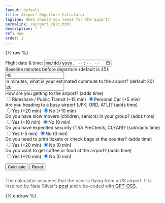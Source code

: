 ```yaml
---
layout: default
title: Airport Departure Calculator
tagline: When should you leave for the aiport?
permalink: /airport_calc.html
description: " "
ref: now
order: 2
---
```


{% raw %}

<form id="calcForm" autocomplete="off">
  <div class="form-group">
    <label for="flightDateTime">Flight date & time:</label>
    <input type="datetime-local" id="flightDateTime" required>
  </div>

  <div class="form-group">
    <label for="baseline">Baseline minutes before departure (default is 45):</label>
    <input type="number" id="baseline" min="1" value="45" required>
  </div>

  <div class="form-group">
    <label for="commute">In minutes, what is your estimated commute to the airport? (default 20)</label>
    <input type="number" id="commute" min="0" value="20" required>
  </div>

  <div class="form-group">
    <label>How are you getting to the airport? (adds time)</label>
    <div class="radio-group">
      <label><input type="radio" name="transport" value="rideshare">Rideshare / Public Transit (+15 min)</label>
      <label><input type="radio" name="transport" value="car" checked>Personal Car (+5 min)</label>
    </div>
  </div>

  <div class="form-group">
    <label>Are you heading to a busy airport (JFK, ORD, ATL)? (adds time)</label>
    <div class="radio-group">
      <label><input type="radio" name="busyAirport" value="yes">Yes (+20 min)</label>
      <label><input type="radio" name="busyAirport" value="no" checked>No (+10 min)</label>
    </div>
  </div>

  <div class="form-group">
    <label>Do you have slow movers (children, seniors) in your group? (adds time)</label>
    <div class="radio-group">
      <label><input type="radio" name="slowMovers" value="yes">Yes (+10 min)</label>
      <label><input type="radio" name="slowMovers" value="no" checked>No (0 min)</label>
    </div>
  </div>

  <div class="form-group">
    <label>Do you have expedited security (TSA PreCheck, CLEAR)? (subtracts time)</label>
    <div class="radio-group">
      <label><input type="radio" name="expedited" value="yes">Yes (-5 min)</label>
      <label><input type="radio" name="expedited" value="no" checked>No (0 min)</label>
    </div>
  </div>

  <div class="form-group">
    <label>Do you need to print tickets or check bags at the counter? (adds time)</label>
    <div class="radio-group">
      <label><input type="radio" name="checkin" value="yes">Yes (+20 min)</label>
      <label><input type="radio" name="checkin" value="no" checked>No (0 min)</label>
    </div>
  </div>

  <div class="form-group">
    <label>Do you want to get coffee or food at the airport? (adds time)</label>
    <div class="radio-group">
      <label><input type="radio" name="coffee" value="yes">Yes (+20 min)</label>
      <label><input type="radio" name="coffee" value="no" checked>No (0 min)</label>
    </div>
  </div>

  <button type="submit" id="calcBtn">Calculate</button>
  <button type="reset" id="resetBtn">Reset</button>
</form>

<div id="result"></div>

<script>
// ---------- Configuration ---------- //
const CONFIG = {
  baselineDefault: 45,
  commuteDefault: 20,
  transportAdd: { rideshare: 15, car: 5 },
  busyAdd: { yes: 20, no: 10 },
  slowAdd: { yes: 10, no: 0 },
  expeditedSub: { yes: 5, no: 0 },
  checkinAdd: { yes: 20, no: 0 },
  coffeeAdd: { yes: 20, no: 0 }
};

// ---------- Helper Functions ---------- //
function formatLeaveTime(date) {
  const dateOpts = { year: 'numeric', month: 'short', day: 'numeric' };
  const timeOpts = { hour: 'numeric', minute: '2-digit', hour12: true };
  return `${date.toLocaleDateString(undefined, dateOpts)}, ${date.toLocaleTimeString(undefined, timeOpts)}`;
}

function calculateLeaveTime(flightDateTime, data) {
  const transportAdd = CONFIG.transportAdd[data.transport];
  const busyAdd = CONFIG.busyAdd[data.busyAirport];
  const slowAdd = CONFIG.slowAdd[data.slowMovers];
  const expeditedSub = CONFIG.expeditedSub[data.expedited];
  const checkinAdd = CONFIG.checkinAdd[data.checkin];
  const coffeeAdd = CONFIG.coffeeAdd[data.coffee];

  const totalSubtract = data.baseline + data.commute + transportAdd + busyAdd + slowAdd + checkinAdd + coffeeAdd - expeditedSub;
  return new Date(flightDateTime.getTime() - totalSubtract * 60000);
}

// ---------- Form Handling ---------- //
function gatherFormValues() {
  const f = document.getElementById('calcForm');
  const flightDateTimeStr = f.flightDateTime.value;
  if (!flightDateTimeStr) throw new Error('Flight date & time is required');

  // Validate format and components
  const timeRegex = /^\d{4}-\d{2}-\d{2}T(\d{2}):(\d{2})$/;
  const m = flightDateTimeStr.match(timeRegex);
  if (!m) throw new Error('Invalid flight date & time format');
  const hour = parseInt(m[1], 10);
  const minute = parseInt(m[2], 10);
  if (hour < 0 || hour > 23 || minute < 0 || minute > 59) throw new Error('Invalid time value');

  const flightDateTime = new Date(flightDateTimeStr);
  if (isNaN(flightDateTime.getTime())) throw new Error('Invalid flight date & time');

  const baseline = parseInt(f.baseline.value, 10) || CONFIG.baselineDefault;
  const commuteRaw = parseInt(f.commute.value, 10);
  const commute = isNaN(commuteRaw) ? CONFIG.commuteDefault : commuteRaw;

  return {
    flightDateTime,
    baseline,
    commute,
    transport: f.transport.value,
    busyAirport: f.busyAirport.value,
    slowMovers: f.slowMovers.value,
    expedited: f.expedited.value,
    checkin: f.checkin.value,
    coffee: f.coffee.value
  };
}

function updateResult() {
  try {
    const data = gatherFormValues();
    const leaveDate = calculateLeaveTime(data.flightDateTime, data);
    const formatted = formatLeaveTime(leaveDate);
    document.getElementById('result').textContent = `You should leave at ${formatted}`;
    document.getElementById('result').className = '';
  } catch (e) {
    document.getElementById('result').textContent = e.message;
    document.getElementById('result').className = 'error';
  }
}

document.getElementById('calcForm').addEventListener('submit', e => {
  e.preventDefault();
  updateResult();
});

document.addEventListener('keydown', e => {
  if (e.key === 'Enter' && document.activeElement.closest('form')) {
    e.preventDefault();
    updateResult();
  }
});

// ---------- Reset Handling ---------- //
function setDefaults() {
  const today = new Date().toISOString().split('T')[0];
  document.getElementById('flightDateTime').value = `${today}T12:00`;
  document.getElementById('baseline').value = CONFIG.baselineDefault;
  document.getElementById('commute').value = CONFIG.commuteDefault;
}
document.getElementById('resetBtn').addEventListener('click', () => {
  setDefaults();
  document.getElementById('result').textContent = '';
});

// ---------- Initialize ---------- //
setDefaults();

// ---------- Simple Unit Tests (Optional) ---------- //
function runTests() {
  const tests = [
    {
      name: 'Baseline example (08/09/2025 10:30 AM)',
      input: {
        flightDateTime: new Date('2025-08-09T10:30'),
        baseline: 45,
        commute: 20,
        transport: 'car',
        busyAirport: 'no',
        slowMovers: 'no',
        expedited: 'no',
        checkin: 'no',
        coffee: 'no'
      },
      expected: 'Aug 9, 2025, 9:10 AM'
    },
    {
      name: 'All overrides (08/09/2025 10:30 AM)',
      input: {
        flightDateTime: new Date('2025-08-09T10:30'),
        baseline: 45,
        commute: 0,
        transport: 'rideshare',
        busyAirport: 'yes',
        slowMovers: 'yes',
        expedited: 'yes',
        checkin: 'yes',
        coffee: 'yes'
      },
      expected: 'Aug 9, 2025, 8:25 AM'
    }
  ];
  let passed = 0;
  tests.forEach(t => {
    const leave = calculateLeaveTime(t.input.flightDateTime, t.input);
    const formatted = formatLeaveTime(leave);
    if (formatted === t.expected) {
      console.log(`✓ ${t.name}`);
      passed++;
    } else {
      console.error(`✗ ${t.name}\n  expected: ${t.expected}\n  got: ${formatted}`);
    }
  });
  console.log(`Test summary: ${passed}/${tests.length} passed.`);
}
window.addEventListener('load', runTests);
</script>
<footer style="margin-top:1.5rem; font-size:.9rem; color:#555;">
  The calculator assumes that the user is flying from a US airport. It is inspired by Nate Silver's
  <a href="https://www.natesilver.net/p/how-soon-should-you-arrive-at-the-airport" target="_blank">
    post</a> and vibe-coded with <a href="https://ollama.com/library/gpt-oss" target="_blank"> GPT-OSS</a>.
</footer>

{% endraw %}